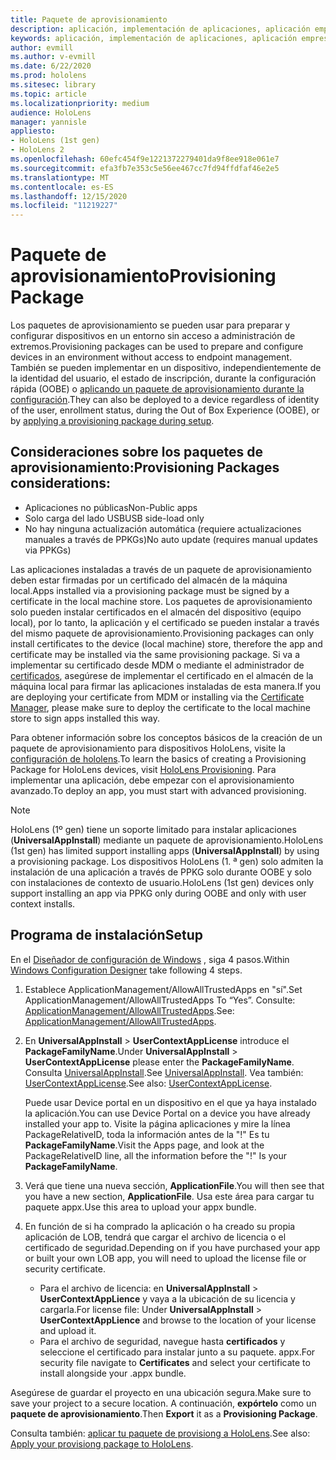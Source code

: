 ```yaml
---
title: Paquete de aprovisionamiento
description: aplicación, implementación de aplicaciones, aplicación empresarial demployment, aprovisionamiento
keywords: aplicación, implementación de aplicaciones, aplicación empresarial demployment, aprovisionamiento
author: evmill
ms.author: v-evmill
ms.date: 6/22/2020
ms.prod: hololens
ms.sitesec: library
ms.topic: article
ms.localizationpriority: medium
audience: HoloLens
manager: yannisle
appliesto:
- HoloLens (1st gen)
- HoloLens 2
ms.openlocfilehash: 60efc454f9e1221372279401da9f8ee918e061e7
ms.sourcegitcommit: efa3fb7e353c5e56ee467cc7fd94ffdfaf46e2e5
ms.translationtype: MT
ms.contentlocale: es-ES
ms.lasthandoff: 12/15/2020
ms.locfileid: "11219227"
---
```

# <span data-ttu-id="3da5f-104">Paquete de aprovisionamiento</span><span class="sxs-lookup"><span data-stu-id="3da5f-104">Provisioning Package</span></span>

<span data-ttu-id="3da5f-105">Los paquetes de aprovisionamiento se pueden usar para preparar y configurar dispositivos en un entorno sin acceso a administración de extremos.</span><span class="sxs-lookup"><span data-stu-id="3da5f-105">Provisioning packages can be used to prepare and configure devices in an environment without access to endpoint management.</span></span> <span data-ttu-id="3da5f-106">También se pueden implementar en un dispositivo, independientemente de la identidad del usuario, el estado de inscripción, durante la configuración rápida (OOBE) o [aplicando un paquete de aprovisionamiento durante la configuración](https://docs.microsoft.com/hololens/hololens-provisioning##apply-a-provisioning-package-to-hololens-during-setup).</span><span class="sxs-lookup"><span data-stu-id="3da5f-106">They can also be deployed to a device regardless of identity of the user, enrollment status, during the Out of Box Experience (OOBE), or by [applying a provisioning package during setup](https://docs.microsoft.com/hololens/hololens-provisioning##apply-a-provisioning-package-to-hololens-during-setup).</span></span>

## <span data-ttu-id="3da5f-107">Consideraciones sobre los paquetes de aprovisionamiento:</span><span class="sxs-lookup"><span data-stu-id="3da5f-107">Provisioning Packages considerations:</span></span>
* <span data-ttu-id="3da5f-108">Aplicaciones no públicas</span><span class="sxs-lookup"><span data-stu-id="3da5f-108">Non-Public apps</span></span>
* <span data-ttu-id="3da5f-109">Solo carga del lado USB</span><span class="sxs-lookup"><span data-stu-id="3da5f-109">USB side-load only</span></span>
* <span data-ttu-id="3da5f-110">No hay ninguna actualización automática (requiere actualizaciones manuales a través de PPKGs)</span><span class="sxs-lookup"><span data-stu-id="3da5f-110">No auto update (requires manual updates via PPKGs)</span></span>

<span data-ttu-id="3da5f-111">Las aplicaciones instaladas a través de un paquete de aprovisionamiento deben estar firmadas por un certificado del almacén de la máquina local.</span><span class="sxs-lookup"><span data-stu-id="3da5f-111">Apps installed via a provisioning package must be signed by a certificate in the local machine store.</span></span> <span data-ttu-id="3da5f-112">Los paquetes de aprovisionamiento solo pueden instalar certificados en el almacén del dispositivo (equipo local), por lo tanto, la aplicación y el certificado se pueden instalar a través del mismo paquete de aprovisionamiento.</span><span class="sxs-lookup"><span data-stu-id="3da5f-112">Provisioning packages can only install certificates to the device (local machine) store, therefore the app and certificate may be installed via the same provisioning package.</span></span> <span data-ttu-id="3da5f-113">Si va a implementar su certificado desde MDM o mediante el administrador de [certificados](certificate-manager.md), asegúrese de implementar el certificado en el almacén de la máquina local para firmar las aplicaciones instaladas de esta manera.</span><span class="sxs-lookup"><span data-stu-id="3da5f-113">If you are deploying your certificate from MDM or installing via the [Certificate Manager](certificate-manager.md), please make sure to deploy the certificate to the local machine store to sign apps installed this way.</span></span>

<span data-ttu-id="3da5f-114">Para obtener información sobre los conceptos básicos de la creación de un paquete de aprovisionamiento para dispositivos HoloLens, visite la [configuración de hololens](https://docs.microsoft.com/hololens/hololens-provisioning).</span><span class="sxs-lookup"><span data-stu-id="3da5f-114">To learn the basics of creating a Provisioning Package for HoloLens devices, visit [HoloLens Provisioning](https://docs.microsoft.com/hololens/hololens-provisioning).</span></span> <span data-ttu-id="3da5f-115">Para implementar una aplicación, debe empezar con el aprovisionamiento avanzado.</span><span class="sxs-lookup"><span data-stu-id="3da5f-115">To deploy an app, you must start with advanced provisioning.</span></span>

> [!NOTE]
> <span data-ttu-id="3da5f-116">HoloLens (1º gen) tiene un soporte limitado para instalar aplicaciones (**UniversalAppInstall**) mediante un paquete de aprovisionamiento.</span><span class="sxs-lookup"><span data-stu-id="3da5f-116">HoloLens (1st gen) has limited support installing apps (**UniversalAppInstall**) by using a provisioning package.</span></span> <span data-ttu-id="3da5f-117">Los dispositivos HoloLens (1. ª gen) solo admiten la instalación de una aplicación a través de PPKG solo durante OOBE y solo con instalaciones de contexto de usuario.</span><span class="sxs-lookup"><span data-stu-id="3da5f-117">HoloLens (1st gen) devices only support installing an app via PPKG only during OOBE and only with user context installs.</span></span>

## <span data-ttu-id="3da5f-118">Programa de instalación</span><span class="sxs-lookup"><span data-stu-id="3da5f-118">Setup</span></span>

<span data-ttu-id="3da5f-119">En el [Diseñador de configuración de Windows](https://www.microsoft.com/store/productId/9NBLGGH4TX22) , siga 4 pasos.</span><span class="sxs-lookup"><span data-stu-id="3da5f-119">Within [Windows Configuration Designer](https://www.microsoft.com/store/productId/9NBLGGH4TX22) take following 4 steps.</span></span>

1. <span data-ttu-id="3da5f-120">Establece ApplicationManagement/AllowAllTrustedApps en "sí".</span><span class="sxs-lookup"><span data-stu-id="3da5f-120">Set ApplicationManagement/AllowAllTrustedApps To “Yes”.</span></span> <span data-ttu-id="3da5f-121">Consulte: [ApplicationManagement/AllowAllTrustedApps](https://docs.microsoft.com/windows/client-management/mdm/policy-csp-applicationmanagement#applicationmanagement-allowalltrustedapps).</span><span class="sxs-lookup"><span data-stu-id="3da5f-121">See: [ApplicationManagement/AllowAllTrustedApps](https://docs.microsoft.com/windows/client-management/mdm/policy-csp-applicationmanagement#applicationmanagement-allowalltrustedapps).</span></span>

2. <span data-ttu-id="3da5f-122">En **UniversalAppInstall**  >  **UserContextAppLicense** introduce el **PackageFamilyName**.</span><span class="sxs-lookup"><span data-stu-id="3da5f-122">Under **UniversalAppInstall** > **UserContextAppLicense** please enter the **PackageFamilyName**.</span></span> <span data-ttu-id="3da5f-123">Consulta [UniversalAppInstall](https://docs.microsoft.com/windows/configuration/wcd/wcd-universalappinstall).</span><span class="sxs-lookup"><span data-stu-id="3da5f-123">See [UniversalAppInstall](https://docs.microsoft.com/windows/configuration/wcd/wcd-universalappinstall).</span></span> <span data-ttu-id="3da5f-124">Vea también: [UserContextAppLicense](https://docs.microsoft.com/windows/configuration/wcd/wcd-universalappinstall#usercontextapplicense).</span><span class="sxs-lookup"><span data-stu-id="3da5f-124">See also: [UserContextAppLicense](https://docs.microsoft.com/windows/configuration/wcd/wcd-universalappinstall#usercontextapplicense).</span></span>

   <span data-ttu-id="3da5f-125">Puede usar Device portal en un dispositivo en el que ya haya instalado la aplicación.</span><span class="sxs-lookup"><span data-stu-id="3da5f-125">You can use Device Portal on a device you have already installed your app to.</span></span> <span data-ttu-id="3da5f-126">Visite la página aplicaciones y mire la línea PackageRelativeID, toda la información antes de la "!" Es tu **PackageFamilyName**.</span><span class="sxs-lookup"><span data-stu-id="3da5f-126">Visit the Apps page, and look at the PackageRelativeID line, all the information before the "!" Is your **PackageFamilyName**.</span></span>
    
3. <span data-ttu-id="3da5f-127">Verá que tiene una nueva sección, **ApplicationFile**.</span><span class="sxs-lookup"><span data-stu-id="3da5f-127">You will then see that you have a new section, **ApplicationFile**.</span></span> <span data-ttu-id="3da5f-128">Usa este área para cargar tu paquete appx.</span><span class="sxs-lookup"><span data-stu-id="3da5f-128">Use this area to upload your appx bundle.</span></span>

4. <span data-ttu-id="3da5f-129">En función de si ha comprado la aplicación o ha creado su propia aplicación de LOB, tendrá que cargar el archivo de licencia o el certificado de seguridad.</span><span class="sxs-lookup"><span data-stu-id="3da5f-129">Depending on if you have purchased your app or built your own LOB app, you will need to upload the license file or security certificate.</span></span>

    - <span data-ttu-id="3da5f-130">Para el archivo de licencia: en **UniversalAppInstall**  >  **UserContextAppLience** y vaya a la ubicación de su licencia y cargarla.</span><span class="sxs-lookup"><span data-stu-id="3da5f-130">For license file: Under **UniversalAppInstall** > **UserContextAppLience** and browse to the location of your license and upload it.</span></span> 
    - <span data-ttu-id="3da5f-131">Para el archivo de seguridad, navegue hasta **certificados** y seleccione el certificado para instalar junto a su paquete. appx.</span><span class="sxs-lookup"><span data-stu-id="3da5f-131">For security file navigate to **Certificates** and select your certificate to install alongside your .appx bundle.</span></span>

<span data-ttu-id="3da5f-132">Asegúrese de guardar el proyecto en una ubicación segura.</span><span class="sxs-lookup"><span data-stu-id="3da5f-132">Make sure to save your project to a secure location.</span></span> <span data-ttu-id="3da5f-133">A continuación, **expórtelo** como un **paquete de aprovisionamiento**.</span><span class="sxs-lookup"><span data-stu-id="3da5f-133">Then **Export** it as a **Provisioning Package**.</span></span>  
    
<span data-ttu-id="3da5f-134">Consulta también: [aplicar tu paquete de provisiong a HoloLens](https://docs.microsoft.com/hololens/hololens-provisioning#apply-a-provisioning-package-to-hololens-during-setup).</span><span class="sxs-lookup"><span data-stu-id="3da5f-134">See also: [Apply your provisiong package to HoloLens](https://docs.microsoft.com/hololens/hololens-provisioning#apply-a-provisioning-package-to-hololens-during-setup).</span></span>
